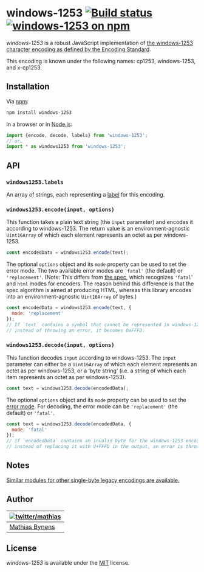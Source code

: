 # windows-1253 [![Build status](https://github.com/mathiasbynens/windows-1253/workflows/run-checks/badge.svg)](https://github.com/mathiasbynens/windows-1253/actions?query=workflow%3Arun-checks) [![windows-1253 on npm](https://img.shields.io/npm/v/windows-1253)](https://www.npmjs.com/package/windows-1253)

_windows-1253_ is a robust JavaScript implementation of [the windows-1253 character encoding as defined by the Encoding Standard](https://encoding.spec.whatwg.org/#windows-1253).

This encoding is known under the following names: cp1253, windows-1253, and x-cp1253.

## Installation

Via [npm](https://www.npmjs.com/):

```bash
npm install windows-1253
```

In a browser or in [Node.js](https://nodejs.org/):

```js
import {encode, decode, labels} from 'windows-1253';
// or…
import * as windows1253 from 'windows-1253';
```

## API

### `windows1253.labels`

An array of strings, each representing a [label](https://encoding.spec.whatwg.org/#label) for this encoding.

### `windows1253.encode(input, options)`

This function takes a plain text string (the `input` parameter) and encodes it according to windows-1253. The return value is an environment-agnostic `Uint16Array` of which each element represents an octet as per windows-1253.

```js
const encodedData = windows1253.encode(text);
```

The optional `options` object and its `mode` property can be used to set the error mode. The two available error modes are `'fatal'` (the default) or `'replacement'`. (Note: This differs from [the spec](https://encoding.spec.whatwg.org/#error-mode), which recognizes `'fatal`' and `html` modes for encoders. The reason behind this difference is that the spec algorithm is aimed at producing HTML, whereas this library encodes into an environment-agnostic `Uint16Array` of bytes.)

```js
const encodedData = windows1253.encode(text, {
  mode: 'replacement'
});
// If `text` contains a symbol that cannot be represented in windows-1253,
// instead of throwing an error, it becomes 0xFFFD.
```

### `windows1253.decode(input, options)`

This function decodes `input` according to windows-1253. The `input` parameter can either be a `Uint16Array` of which each element represents an octet as per windows-1253, or a ‘byte string’ (i.e. a string of which each item represents an octet as per windows-1253).

```js
const text = windows1253.decode(encodedData);
```

The optional `options` object and its `mode` property can be used to set the [error mode](https://encoding.spec.whatwg.org/#error-mode). For decoding, the error mode can be `'replacement'` (the default) or `'fatal'`.

```js
const text = windows1253.decode(encodedData, {
  mode: 'fatal'
});
// If `encodedData` contains an invalid byte for the windows-1253 encoding,
// instead of replacing it with U+FFFD in the output, an error is thrown.
```

## Notes

[Similar modules for other single-byte legacy encodings are available.](https://www.npmjs.com/browse/keyword/legacy-encoding)

## Author

| [![twitter/mathias](https://gravatar.com/avatar/24e08a9ea84deb17ae121074d0f17125?s=70)](https://twitter.com/mathias "Follow @mathias on Twitter") |
|---|
| [Mathias Bynens](https://mathiasbynens.be/) |

## License

_windows-1253_ is available under the [MIT](https://mths.be/mit) license.
